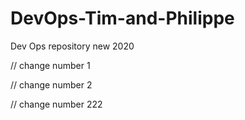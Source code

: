 # DevOps-Tim-and-Philippe
Dev Ops repository new 2020

// change number 1

// change number 2


// change number 222

